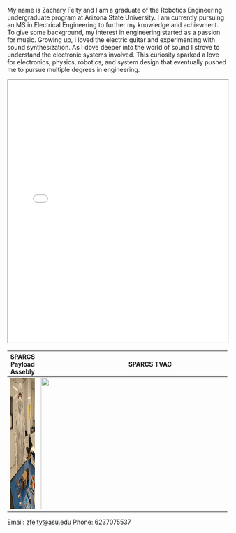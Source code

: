 

My name is Zachary Felty and I am a graduate of the Robotics Engineering undergraduate program at Arizona State University. I am currently pursuing an MS in Electrical Engineering to further my knowledge and achievment. To give some background, my interest in engineering started as a passion for music. Growing up, I loved the electric guitar and experimenting with sound synthesization. As I dove deeper into the world of sound I strove to understand the electronic systems involved. This curiosity sparked a love for electronics, physics, robotics, and system design that eventually pushed me to pursue multiple degrees in engineering.


<iframe src="FeltyResume.pdf" width="100%" height="600px"></iframe>


|  SPARCS Payload Assebly      | SPARCS TVAC       | MTW Solar Research       |
|----------------------|----------------------|----------------------|
| <img src="images/SPARCS.jpg" width="500" height="300"/> | <img src="images/IMG_1195.PNG" width="500" height="300"/> | <img src="images/MTW.jpg" width="500" height="300"/> |



Email: zfelty@asu.edu
Phone: 6237075537
